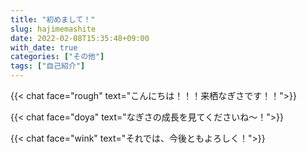 ```yaml
---
title: "初めまして！"
slug: hajimemashite
date: 2022-02-08T15:35:48+09:00
with_date: true
categories: ["その他"]
tags: ["自己紹介"]
---
```



{{< chat face="rough" text="こんにちは！！！来栖なぎさです！！">}}

{{< chat face="doya" text="なぎさの成長を見てくださいね～！">}}

{{< chat face="wink" text="それでは、今後ともよろしく！">}}